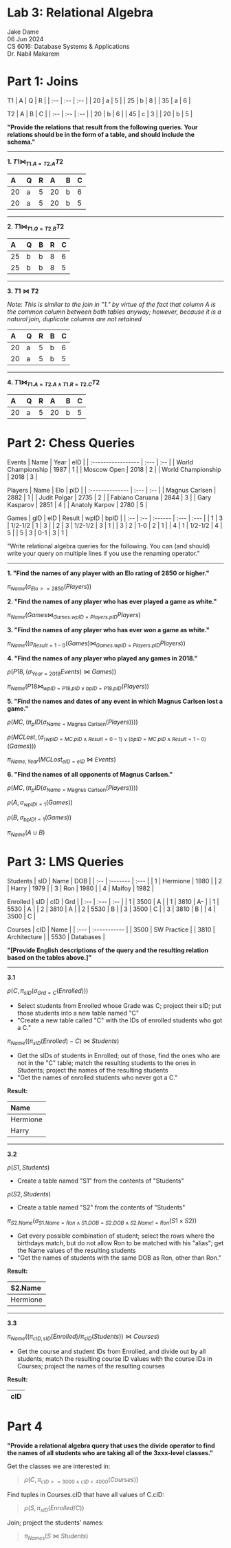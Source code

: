 # Lab 3: Relational Algebra

Jake Dame  
06 Jun 2024  
CS 6016: Database Systems & Applications  
Dr. Nabil Makarem  

# Part 1: Joins

T1
| A   | Q   | R   |
| :-- | :-- | :-- |
| 20  | a   | 5   |
| 25  | b   | 8   |
| 35  | a   | 6   |

T2
| A   | B   | C   |
| :-- | :-- | :-- |
| 20  | b   | 6   |
| 45  | c   | 3   |
| 20  | b   | 5   |

**"Provide the relations that result from the following queries. Your relations should be in the form of a table, and should include the schema."**

___

**1. $T1 \bowtie_{T1.A=T2.A} T2$**

| A   | Q   | R   | A   | B   | C   |
| :-- | :-- | :-- | :-- | :-- | :-- |
| 20  | a   | 5   | 20  | b   | 6   |
| 20  | a   | 5   | 20  | b   | 5   |

___

**2. $T1 \bowtie_{T1.Q=T2.B} T2$**

| A   | Q   | B   | R   | C   |
| :-- | :-- | :-- | :-- | :-- |
| 25  | b   | b   | 8   | 6   |
| 25  | b   | b   | 8   | 5   |

___

**3. $T1 \bowtie T2$**

*Note: This is similar to the join in "1." by virtue of the fact that column A is the common column between both tables anyway; however, because it is a natural join, duplicate columns are not retained*

| A   | Q   | R   | B   | C   |
| :-- | :-- | :-- | :-- | :-- |
| 20  | a   | 5   | b   | 6   |
| 20  | a   | 5   | b   | 5   |

___

**4. $T1 \bowtie_{T1.A = T2.A \land T1.R = T2.C} T2$**

| A   | Q   | R   | A   | B   | C   |
| :-- | :-- | :-- | :-- | :-- | :-- |
| 20  | a   | 5   | 20  | b   | 5   |

# Part 2: Chess Queries

Events
| Name               | Year | eID |
| :----------------- | :--- | :-- |
| World Championship | 1987 | 1   |
| Moscow Open        | 2018 | 2   |
| World Championship | 2018 | 3   |

Players
| Name            | Elo  | pID |
| :-------------- | :--- | :-- |
| Magnus Carlsen  | 2882 | 1   |
| Judit Polgar    | 2735 | 2   |
| Fabiano Caruana | 2844 | 3   |
| Gary Kasparov   | 2851 | 4   |
| Anatoly Karpov  | 2780 | 5   |

Games
| gID | eID | Result  | wpID | bpID |
| :-- | :-- | :------ | :--- | :--- |
| 1   | 3   | 1/2-1/2 | 1    | 3    |
| 2   | 3   | 1/2-1/2 | 3    | 1    |
| 3   | 2   | 1-0     | 2    | 1    |
| 4   | 1   | 1/2-1/2 | 4    | 5    |
| 5   | 3   | 0-1     | 3    | 1    |

"Write relational algebra queries for the following. You can (and should) write your query on multiple lines if you use the renaming operator."

___

**1. "Find the names of any player with an Elo rating of 2850 or higher."**

$\pi_{Name}(\sigma_{Elo >= 2850}(Players))$

**2. "Find the names of any player who has ever played a game as white."**

$\pi_{Name}(Games \bowtie_{Games.wpID = Players.pID} Players)$

**3. "Find the names of any player who has ever won a game as white."**

$\pi_{Name}((\sigma_{Result = 1-0}(Games) \bowtie_{Games.wpID = Players.pID} Players))$

**4. "Find the names of any player who played any games in 2018."**

$\rho(P18, (\sigma_{Year = 2018} Events) \bowtie Games))$

$\pi_{Name}( P18 \bowtie_{wpID=P18.pID \lor bpID=P18.pID} (Players))$

**5. "Find the names and dates of any event in which Magnus Carlsen lost a game."**

$\rho(MC, (\pi_pID(\sigma_{Name=\text{Magnus Carlsen}}(Players))))$

$\rho(MCLost, (\sigma_{(wpID=MC.pID \land Result=0-1) \lor (bpID=MC.pID \land Result=1-0)}(Games)))$

$\pi_{Name, Year}(MCLost_{eID=eID} \bowtie Events)$

**6. "Find the names of all opponents of Magnus Carlsen."**

$\rho(MC, (\pi_pID(\sigma_{Name=\text{Magnus Carlsen}}(Players))))$

$\rho(A, \sigma_{wpID != 1}(Games))$

$\rho(B, \sigma_{bpID != 1}(Games))$

$\pi_{Name}(A \cup B)$

# Part 3: LMS Queries

Students
| sID | Name     | DOB  |
| :-- | :------- | :--- |
| 1   | Hermione | 1980 |
| 2   | Harry    | 1979 |
| 3   | Ron      | 1980 |
| 4   | Malfoy   | 1982 |

Enrolled
| sID | cID  | Grd |
| :-- | :--- | :-- |
| 1   | 3500 | A   |
| 1   | 3810 | A-  |
| 1   | 5530 | A   |
| 2   | 3810 | A   |
| 2   | 5530 | B   |
| 3   | 3500 | C   |
| 3   | 3810 | B   |
| 4   | 3500 | C   |

Courses
| cID  | Name         |
| :--- | :----------- |
| 3500 | SW Practice  |
| 3810 | Architecture |
| 5530 | Databases    |

**"\[Provide English descriptions of the query and the resulting relation based on the tables above.\]"**

___

**3.1**

$\rho(C, \pi_{sID}(\sigma_{Grd = C}(Enrolled)))$
- Select students from  Enrolled whose Grade was C; project their sID; put those students into a new table named "C"
- "Create a new table called "C" with the IDs of enrolled students who got a C."

$\pi_{Name}((\pi_{sID}(Enrolled) - C) \bowtie Students)$
- Get the sIDs of students in Enrolled; out of those, find the ones who are not in the "C" table; match the resulting students to the ones in Students; project the names of the resulting students
- "Get the names of enrolled students who never got a C."

**Result:**

| Name     |
| :------- |
| Hermione |
| Harry    |

___

**3.2**

$\rho(S1, Students)$
- Create a table named "S1" from the contents of "Students"

$\rho(S2, Students)$
- Create a table named "S2" from the contents of "Students"

$\pi_{S2.Name}(\sigma_{S1.Name=Ron \land S1.DOB=S2.DOB \land S2.Name != Ron}(S1 \times S2))$
- Get every possible combination of student; select the rows where the birthdays match, but do not allow Ron to be matched with his "alias"; get the Name values of the resulting students
- "Get the names of students with the same DOB as Ron, other than Ron."

**Result:**

| S2.Name  |
| :------- |
| Hermione |

___

**3.3**

$\pi_{Name}(( \pi_{cID,sID}(Enrolled) / \pi_{sID}(Students) ) \bowtie Courses)$
- Get the course and student IDs from Enrolled, and divide out by all students; match the resulting course ID values with the course IDs in Courses; project the names of the resulting courses

**Result:**

| cID |
| :-- |

# Part 4

**"Provide a relational algebra query that uses the divide operator to find the names of all students who are taking all of the 3xxx-level classes."**

Get the classes we are interested in:

> $\rho(C, \pi_{cID >= 3000 \land cID< 4000} (Courses))$

Find tuples in Courses.cID that have all values of C.cID:

> $\rho(S, \pi_{sID}(Enrolled/C))$

Join; project the students' names:

> $\pi_{Names}(S \bowtie Students)$